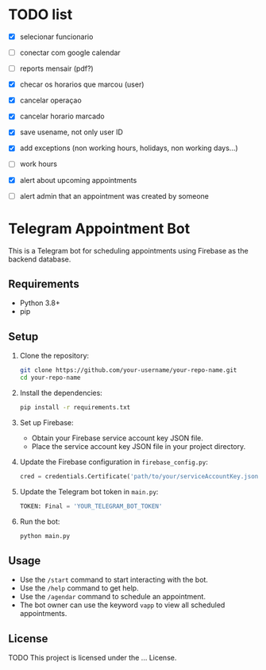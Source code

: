 
# TODO list

- [x] selecionar funcionario

- [ ] conectar com google calendar

- [ ] reports mensair (pdf?)

- [x] checar os horarios que marcou (user)

- [x] cancelar operaçao

- [x] cancelar horario marcado

- [x] save usename, not only user ID

- [x] add exceptions (non working hours, holidays, non working days...)

- [ ] work hours

- [x] alert about upcoming appointments

- [ ] alert admin that an appointment was created by someone 

# Telegram Appointment Bot

This is a Telegram bot for scheduling appointments using Firebase as the backend database.

## Requirements

- Python 3.8+
- pip

## Setup

1. Clone the repository:
    ```bash
    git clone https://github.com/your-username/your-repo-name.git
    cd your-repo-name
    ```

2. Install the dependencies:
    ```bash
    pip install -r requirements.txt
    ```

3. Set up Firebase:
    - Obtain your Firebase service account key JSON file.
    - Place the service account key JSON file in your project directory.

4. Update the Firebase configuration in `firebase_config.py`:
    ```python
    cred = credentials.Certificate('path/to/your/serviceAccountKey.json')
    ```

5. Update the Telegram bot token in `main.py`:
    ```python
    TOKEN: Final = 'YOUR_TELEGRAM_BOT_TOKEN'
    ```

6. Run the bot:
    ```bash
    python main.py
    ```

## Usage

- Use the `/start` command to start interacting with the bot.
- Use the `/help` command to get help.
- Use the `/agendar` command to schedule an appointment.
- The bot owner can use the keyword `vapp` to view all scheduled appointments.

## License
TODO
This project is licensed under the ... License.
